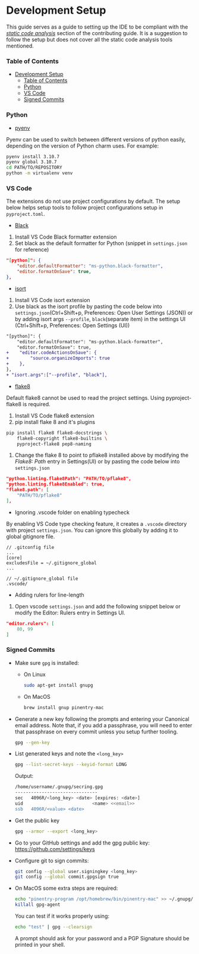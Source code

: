 # Development Setup

This guide serves as a guide to setting up the IDE to be compliant with the
[*static code analysis*](CONTRIBUTING.md/#static-code-analysis) section
of the contributing guide. It is a suggestion to follow the setup but does
not cover all the static code analysis tools mentioned.

### Table of Contents
- [Development Setup](#development-setup)
    - [Table of Contents](#table-of-contents)
    - [Python](#python)
    - [VS Code](#vs-code)
    - [Signed Commits](#signed-commits)

### Python

- [pyenv](https://github.com/pyenv/pyenv)

Pyenv can be used to switch between different versions of python easily,
depending on the version of Python charm uses. For example:
```bash
pyenv install 3.10.7
pyenv global 3.10.7
cd PATH/TO/REPOSITORY
python -m virtualenv venv
```

### VS Code

The extensions do not use project configurations by default. The setup below
helps setup tools to follow project configurations setup in `pyproject.toml`.

- [Black](https://marketplace.visualstudio.com/items?itemName=ms-python.black-formatter)

1. Install VS Code Black formatter extension
2. Set black as the default formatter for Python (snippet in `settings.json` 
    for reference)
```json
"[python]": {
    "editor.defaultFormatter": "ms-python.black-formatter",
    "editor.formatOnSave": true,
},
```

- [isort](https://marketplace.visualstudio.com/items?itemName=ms-python.isort)

1. Install VS Code isort extension
2. Use black as the isort profile by pasting the code below into 
    `settings.json`(Ctrl+Shift+p, Preferences: Open User Settings (JSON)) or 
    by adding isort args `--profile`, `black`(separate item) in the 
    settings UI (Ctrl+Shift+p, Preferences: Open Settings (UI))
```diff
"[python]": {
    "editor.defaultFormatter": "ms-python.black-formatter",
    "editor.formatOnSave": true,
+    "editor.codeActionsOnSave": {
+        "source.organizeImports": true
+    },
},
+ "isort.args":["--profile", "black"],
```

- [flake8](https://marketplace.visualstudio.com/items?itemName=ms-python.flake8)

Default flake8 cannot be used to read the project settings.
Using pyproject-flake8 is required.

1. Install VS Code flake8 extension
2. pip install flake 8 and it's plugins
```bash
pip install flake8 flake8-docstrings \
    flake8-copyright flake8-builtins \
    pyproject-flake8 pep8-naming
```
1. Change the flake 8 to point to pflake8 installed above by modifying the
    *Flake8: Path* entry in Settings(UI) or
    by pasting the code below into `settings.json`
```json
"python.linting.flake8Path": "PATH/TO/pflake8",
"python.linting.flake8Enabled": true,
"flake8.path": [
    "PATH/TO/pflake8"
],
```

- Ignoring .vscode folder on enabling typecheck

By enabling VS Code type checking feature, it creates a `.vscode` directory with
project `settings.json`. You can ignore this globally by adding it to global
gitignore file.
```
// .gitconfig file
...
[core]
excludesFile = ~/.gitignore_global
...

// ~/.gitignore_global file
.vscode/
```

- Adding rulers for line-length

1. Open vscode `settings.json` and add the following snippet below or modify the
    Editor: Rulers entry in Settings UI.
```json
"editor.rulers": [
    80, 99
]
```

### Signed Commits

* Make sure `gpg` is installed:

   * On Linux

     ```bash
     sudo apt-get install gnupg
     ```
     
   * On MacOS

     ```bash
     brew install gnup pinentry-mac
     ```

* Generate a new key following the prompts and entering your Canonical email
  address. Note that, if you add a passphrase, you will need to enter that
  passphrase on every commit unless you setup further tooling.

  ```bash
  gpg --gen-key
  ```

* List generated keys and note the `<long_key>`

  ```bash
  gpg --list-secret-keys --keyid-format LONG
  ```

  Output:

  ```bash
  /home/username/.gnupg/secring.gpg
  -------------------------------
  sec   4096R/<long_key> <date> [expires: <date>]
  uid                          <name> <<email>>
  ssb   4096R/<value> <date>
  ```

* Get the public key

  ```bash
  gpg --armor --export <long_key>
  ```

* Go to your GitHub settings and add the gpg public key:
  https://github.com/settings/keys

* Configure git to sign commits:

  ```bash
  git config --global user.signingkey <long_key>
  git config --global commit.gpgsign true
  ```

* On MacOS some extra steps are required:

  ```bash
  echo "pinentry-program /opt/homebrew/bin/pinentry-mac" >> ~/.gnupg/gpg-agent.conf
  killall gpg-agent
  ```

  You can test if it works properly using:

  ```bash
  echo "test" | gpg --clearsign
  ```

  A prompt should ask for your password and a PGP Signature should be printed in your shell.
